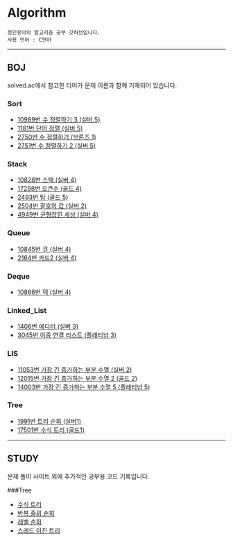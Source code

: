 # Algorithm
```
정민유아의 알고리즘 공부 깃허브입니다.
사용 언어 : C언어
```
***
## BOJ
solved.ac에서 참고한 티어가 문제 이름과 함께 기재되어 있습니다.

### Sort
+ [10989번 수 정렬하기 3 (실버 5)](./BOJ_algorithm_study/Sort/BOJ_10989/BOJ_10989.c)
+ [1181번 단어 정렬 (실버 5)](./BOJ_algorithm_study/Sort/BOJ_1181/BOJ_1181.c)
+ [2750번 수 정렬하기 (브론즈 1)](./BOJ_algorithm_study/Sort/BOJ_2750/BOJ_2750.c)
+ [2751번 수 정렬하기 2 (실버 5)](./BOJ_algorithm_study/Sort/BOJ_2751/BOJ_2751.c)

### Stack
+ [10828번 스택 (실버 4)](./BOJ_algorithm_study/Stack/BOJ_10828/BOJ_10828.c)
+ [17298번 오큰수 (골드 4)](./BOJ_algorithm_study/Stack/BOJ_17298/BOJ_17298.c)
+ [2493번 탑 (골드 5)](./BOJ_algorithm_study/Stack/BOJ_2493/BOJ_2493.c)
+ [2504번 괄호의 값 (실버 2)](./BOJ_algorithm_study/Stack/BOJ_2504/BOJ_2504.c)
+ [4949번 균형잡힌 세상 (실버 4)](./BOJ_algorithm_study/Stack/BOJ_4949/BOJ_4949.c)

### Queue 
+ [10845번 큐 (실버 4)](./BOJ_algorithm_study/Queue/BOJ_10845/BOJ_10845.c)
+ [2164번 카드2 (실버 4)](./BOJ_algorithm_study/Queue/BOJ_2164/BOJ_2164.c)

### Deque
+ [10866번 덱 (실버 4)](./BOJ_algorithm_study/Deque/BOJ_10866/BOJ_10866.c)

### Linked_List
+ [1406번 에디터 (실버 3)](./BOJ_algorithm_study/Linked_List/BOJ_1406/BOJ_1406.c)
+ [3045번 이중 연결 리스트 (플래티넘 3)](./BOJ_algorithm_study/Linked_List/BOJ_3045/BOJ_3045.c)

### LIS 
+ [11053번 가장 긴 증가하는 부분 수열 (실버 2)](./BOJ_algorithm_study/LIS/BOJ_11053/BOJ_11053.c)
+ [12015번 가장 긴 증가하는 부분 수열 2 (골드 2)](./BOJ_algorithm_study/LIS/BOJ_12015/BOJ_12015.c)
+ [14003번 가장 긴 증가하는 부분 수열 5 (플래티넘 5)](./BOJ_algorithm_study/LIS/BOJ_14003/BOJ_14003.c)

### Tree
+ [1991번 트리 순회 (실버1)](./BOJ_algorithm_study/Tree/BOJ_1991/BOJ_1991.c)
+ [17501번 수식 트리 (골드1)](./BOJ_algorithm_study/Tree/BOJ_17501/BOJ_17501.c)

***
## STUDY
문제 풀이 사이트 외에 추가적인 공부용 코드 기록입니다.

###Tree
+ [수식 트리](./study/tree_evaluate/evaluate.c)
+ [반복 중위 순회](./study/tree_inorder_iter/inorder_iter.c)
+ [레벨 순회](./study/tree_level_order/level_order.c)
+ [스레드 이진 트리](./study/tree_threaded_binary/threaded_binary_tree.c)
